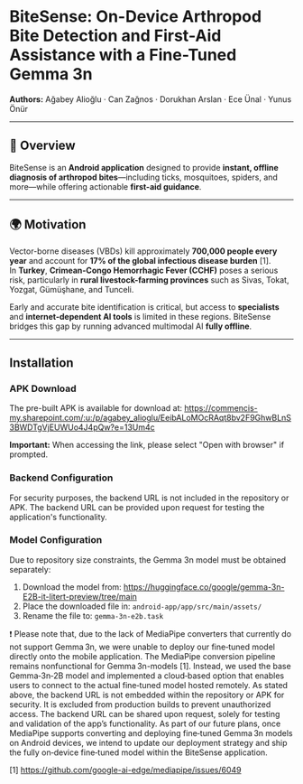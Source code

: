 # BiteSense: On-Device Arthropod Bite Detection and First-Aid Assistance with a Fine-Tuned Gemma 3n

**Authors:** Ağabey Alioğlu · Can Zağnos · Dorukhan Arslan · Ece Ünal · Yunus Önür  

---

## 📌 Overview

BiteSense is an **Android application** designed to provide **instant, offline diagnosis of arthropod bites**—including ticks, mosquitoes, spiders, and more—while offering actionable **first-aid guidance**.

---

## 🌍 Motivation

Vector-borne diseases (VBDs) kill approximately **700,000 people every year** and account for **17% of the global infectious disease burden** [1].  
In **Turkey**, **Crimean-Congo Hemorrhagic Fever (CCHF)** poses a serious risk, particularly in **rural livestock-farming provinces** such as Sivas, Tokat, Yozgat, Gümüşhane, and Tunceli.

Early and accurate bite identification is critical, but access to **specialists** and **internet-dependent AI tools** is limited in these regions. BiteSense bridges this gap by running advanced multimodal AI **fully offline**.

---

## Installation

### APK Download

The pre-built APK is available for download at: https://commencis-my.sharepoint.com/:u:/p/agabey_alioglu/EeibALoMOcRAqt8bv2F9GhwBLnS3BWDTgVjEUWUo4J4pQw?e=13Um4c

**Important:** When accessing the link, please select "Open with browser" if prompted.

### Backend Configuration

For security purposes, the backend URL is not included in the repository or APK. The backend URL can be provided upon request for testing the application's functionality.

### Model Configuration

Due to repository size constraints, the Gemma 3n model must be obtained separately:

1. Download the model from: https://huggingface.co/google/gemma-3n-E2B-it-litert-preview/tree/main
2. Place the downloaded file in: `android-app/app/src/main/assets/`
3. Rename the file to: `gemma-3n-e2b.task`

❗ Please note that, due to the lack of MediaPipe converters that currently do not support Gemma 3n, we were unable to deploy our fine‑tuned model directly onto the mobile application. The MediaPipe conversion pipeline remains nonfunctional for Gemma 3n-models [1]. Instead, we used the base Gemma‑3n‑2B model and implemented a cloud‑based option that enables users to connect to the actual fine‑tuned model hosted remotely.
As stated above, the backend URL is not embedded within the repository or APK for security. It is excluded from production builds to prevent unauthorized access. The backend URL can be shared upon request, solely for testing and validation of the app’s functionality.
As part of our future plans, once MediaPipe supports converting and deploying fine‑tuned Gemma 3n models on Android devices, we intend to update our deployment strategy and ship the fully on‑device fine‑tuned model within the BiteSense application.
 
[1] https://github.com/google-ai-edge/mediapipe/issues/6049
 
